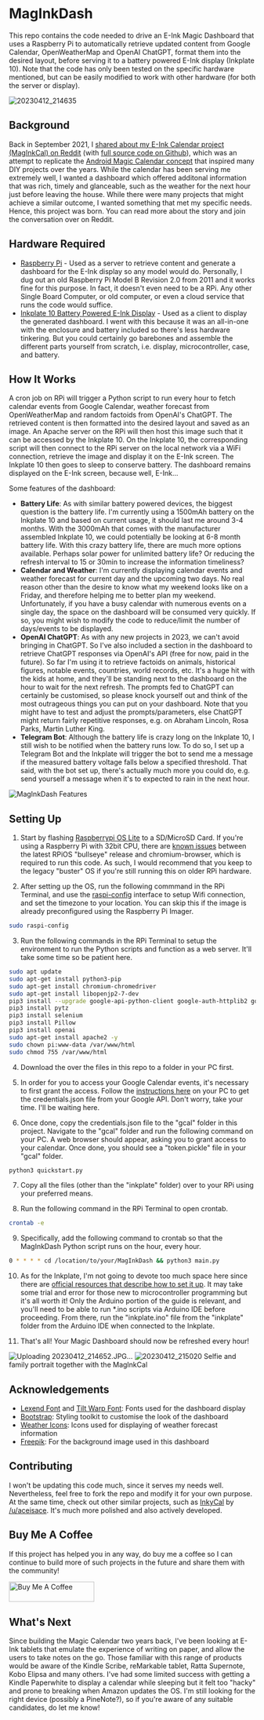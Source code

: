 
# MagInkDash
This repo contains the code needed to drive an E-Ink Magic Dashboard that uses a Raspberry Pi to automatically retrieve updated content from Google Calendar, OpenWeatherMap and OpenAI ChatGPT, format them into the desired layout, before serving it to a battery powered E-Ink display (Inkplate 10). Note that the code has only been tested on the specific hardware mentioned, but can be easily modified to work with other hardware (for both the server or display).

![20230412_214635](https://user-images.githubusercontent.com/5581989/231482915-154db674-9301-465d-8352-d2c4400093eb.JPG)

## Background
Back in September 2021, I [shared about my E-Ink Calendar project (MagInkCal) on Reddit](https://www.reddit.com/r/raspberry_pi/comments/pugv7d/maginkcal_magic_calendar_project_completed_full/) (with [full source code on Github](https://github.com/speedyg0nz/MagInkCal/)), which was an attempt to replicate the [Android Magic Calendar concept](https://www.youtube.com/watch?v=2KDkFgOHZ5I) that inspired many DIY projects over the years. While the calendar has been serving me extremely well, I wanted a dashboard which offered additonal information that was rich, timely and glanceable, such as the weather for the next hour just before leaving the house. While there were many projects that might achieve a similar outcome, I wanted something that met my specific needs. Hence, this project was born. You can read more about the story and join the conversation over on Reddit.

## Hardware Required
- [Raspberry Pi](https://www.raspberrypi.org/) - Used as a server to retrieve content and generate a dashboard for the E-Ink display so any model would do. Personally, I dug out an old Raspberry Pi Model B Revision 2.0 from 2011 and it works fine for this purpose. In fact, it doesn't even need to be a RPi. Any other Single Board Computer, or old computer, or even a cloud service that runs the code would suffice.
- [Inkplate 10 Battery Powered E-Ink Display](https://soldered.com/product/soldered-inkplate-10-9-7-e-paper-board-with-enclosure-copy/) - Used as a client to display the generated dashboard. I went with this because it was an all-in-one with the enclosure and battery included so there's less hardware tinkering. But you could certainly go barebones and assemble the different parts yourself from scratch, i.e. display, microcontroller, case, and battery.


## How It Works
A cron job on RPi will trigger a Python script to run every hour to fetch calendar events from Google Calendar, weather forecast from OpenWeatherMap and random factoids from OpenAI's ChatGPT. The retrieved content is then formatted into the desired layout and saved as an image. An Apache server on the RPi will then host this image such that it can be accessed by the Inkplate 10. On the Inkplate 10, the corresponding script   will then connect to the RPi server on the local network via a WiFi connection, retrieve the image and display it on the E-Ink screen. The Inkplate 10 then goes to sleep to conserve battery. The dashboard remains displayed on the E-Ink screen, because well, E-Ink...

Some features of the dashboard: 
- **Battery Life**: As with similar battery powered devices, the biggest question is the battery life. I'm currently using a 1500mAh battery on the Inkplate 10 and based on current usage, it should last me around 3-4 months. With the 3000mAh that comes with the manufacturer assembled Inkplate 10, we could potentially be looking at 6-8 month battery life. With this crazy battery life, there are much more options available. Perhaps solar power for unlimited battery life? Or reducing the refresh interval to 15 or 30min to increase the information timeliness?
- **Calendar and Weather**: I'm currently displaying calendar events and weather forecast for current day and the upcoming two days. No real reason other than the desire to know what my weekend looks like on a Friday, and therefore helping me to better plan my weekend. Unfortunately, if you have a busy calendar with numerous events on a single day, the space on the dashboard will be consumed very quickly. If so, you might wish to modify the code to reduce/limit the number of days/events to be displayed.
- **OpenAI ChatGPT**: As with any new projects in 2023, we can't avoid bringing in ChatGPT. So I've also included a section in the dashboard to retrieve ChatGPT responses via OpenAI's API (free for now, paid in the future).  So far I'm using it to retrieve factoids on animals, historical figures, notable events, countries, world records, etc. It's a huge hit with the kids at home, and they'll be standing next to the dashboard on the hour to wait for the next refresh. The prompts fed to ChatGPT can certainly be customised, so please knock yourself out and think of the most outrageous things you can put on your dashboard. Note that you might have to test and adjust the prompts/parameters, else ChatGPT might return fairly repetitive responses, e.g. on Abraham Lincoln, Rosa Parks, Martin Luther King.
- **Telegram Bot**: Although the battery life is crazy long on the Inkplate 10, I still wish to be notified when the battery runs low. To do so, I set up a Telegram Bot and the Inkplate will trigger the bot to send me a message if the measured battery voltage falls below a specified threshold. That said, with the bot set up, there's actually much more you could do, e.g. send yourself a message when it's to expected to rain in the next hour.

![MagInkDash Features](https://user-images.githubusercontent.com/5581989/231484018-6ff6a883-3226-42c7-a387-fcef7ee9d49c.png)

## Setting Up 

1. Start by flashing [Raspberrypi OS Lite](https://www.raspberrypi.org/software/operating-systems/) to a SD/MicroSD Card. If you're using a Raspberry Pi with 32bit CPU, there are [known issues](https://forums.raspberrypi.com/viewtopic.php?t=323478) between the latest RPiOS "bullseye" release and chromium-browser, which is required to run this code. As such, I would recommend that you keep to the legacy "buster" OS if you're still running this on older RPi hardware.

2. After setting up the OS, run the following commmand in the RPi Terminal, and use the [raspi-config](https://www.raspberrypi.org/documentation/computers/configuration.html) interface to setup Wifi connection, and set the timezone to your location. You can skip this if the image is already preconfigured using the Raspberry Pi Imager.

```bash
sudo raspi-config
```
3. Run the following commands in the RPi Terminal to setup the environment to run the Python scripts and function as a web server. It'll take some time so be patient here.

```bash
sudo apt update
sudo apt-get install python3-pip
sudo apt-get install chromium-chromedriver
sudo apt-get install libopenjp2-7-dev
pip3 install --upgrade google-api-python-client google-auth-httplib2 google-auth-oauthlib
pip3 install pytz
pip3 install selenium
pip3 install Pillow
pip3 install openai  
sudo apt-get install apache2 -y  
sudo chown pi:www-data /var/www/html
sudo chmod 755 /var/www/html
```
4. Download the over the files in this repo to a folder in your PC first. 

5. In order for you to access your Google Calendar events, it's necessary to first grant the access. Follow the [instructions here](https://developers.google.com/calendar/api/quickstart/python) on your PC to get the credentials.json file from your Google API. Don't worry, take your time. I'll be waiting here.

6. Once done, copy the credentials.json file to the "gcal" folder in this project. Navigate to the "gcal" folder and run the following command on your PC. A web browser should appear, asking you to grant access to your calendar. Once done, you should see a "token.pickle" file in your "gcal" folder.

```bash
python3 quickstart.py
```

7. Copy all the files (other than the "inkplate" folder) over to your RPi using your preferred means. 

8. Run the following command in the RPi Terminal to open crontab.
```bash
crontab -e
```
9. Specifically, add the following command to crontab so that the MagInkDash Python script runs on the hour, every hour.
```bash
0 * * * * cd /location/to/your/MagInkDash && python3 main.py
```
10. As for the Inkplate, I'm not going to devote too much space here since there are [official resources that describe how to set it up](https://inkplate.readthedocs.io/en/latest/get-started.html). It may take some trial and error for those new to microcontroller programming but it's all worth it! Only the Arduino portion of the guide is relevant, and you'll need to be able to run *.ino scripts via Arduino IDE before proceeding. From there, run the "inkplate.ino" file from the "inkplate" folder from the Arduino IDE when connected to the Inkplate.

12. That's all! Your Magic Dashboard should now be refreshed every hour! 

![Uploading 20230412_214652.JPG…]()
![20230412_215020](https://user-images.githubusercontent.com/5581989/231484068-aa6ce877-1e0a-49fe-b47e-7c024752f42c.JPG)
Selfie and family portrait together with the MagInkCal

## Acknowledgements
- [Lexend Font](https://fonts.google.com/specimen/Lexend) and [Tilt Warp Font](https://fonts.google.com/specimen/Tilt+Warp): Fonts used for the dashboard display
- [Bootstrap](https://getbootstrap.com/): Styling toolkit to customise the look of the dashboard
- [Weather Icons](https://erikflowers.github.io/weather-icons/): Icons used for displaying of weather forecast information
- [Freepik](https://www.freepik.com/): For the background image used in this dashboard
  
## Contributing
I won't be updating this code much, since it serves my needs well. Nevertheless, feel free to fork the repo and modify it for your own purpose. At the same time, check out other similar projects, such as [InkyCal](https://github.com/aceisace/Inkycal) by [/u/aceisace](https://www.reddit.com/user/aceisace/). It's much more polished and also actively developed.

## Buy Me A Coffee
If this project has helped you in any way, do buy me a coffee so I can continue to build more of such projects in the future and share them with the community!

<a href="https://www.buymeacoffee.com/speedygonz" target="_blank"><img src="https://cdn.buymeacoffee.com/buttons/default-orange.png" alt="Buy Me A Coffee" height="41" width="174"></a>


## What's Next
Since building the Magic Calendar two years back, I've been looking at E-Ink tablets that emulate the experience of writing on paper, and allow the users to take notes on the go. Those familiar with this range of products would be aware of the Kindle Scribe, reMarkable tablet, Ratta Supernote, Kobo Elipsa and many others. I've had some limited success with getting a Kindle Paperwhite to display a calendar while sleeping but it felt too "hacky" and prone to breaking when Amazon updates the OS. I'm still looking for the right device (possibly a PineNote?), so if you're aware of any suitable candidates, do let me know!
